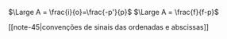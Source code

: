 
$\Large A = \frac{i}{o}=\frac{-p'}{p}$
$\Large A = \frac{f}{f-p}$

[[note-45|convenções de sinais das ordenadas e abscissas]]
